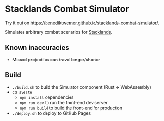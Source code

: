 # Stacklands Combat Simulator

Try it out on <https://benediktwerner.github.io/stacklands-combat-simulator/>.

Simulates arbitrary combat scenarios for [Stacklands](https://sokpop.itch.io/stacklands).

## Known inaccuracies

- Missed projectiles can travel longer/shorter

## Build

- `./build.sh` to build the Simulator component (Rust -> WebAssembly)
- `cd svelte`
  - `npm install` dependencies
  - `npm run dev` to run the front-end dev server
  - `npm run build` to build the front-end for production
- `./deploy.sh` to deploy to GitHub Pages
